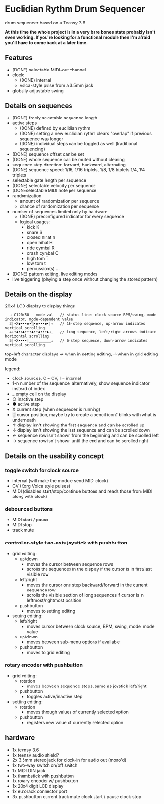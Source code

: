 # Euclidian Rythm Drum Sequencer
drum sequencer based on a Teensy 3.6

**At this time the whole project is in a very bare bones state probably isn't even working. If you're looking for a functional module then I'm afraid you'll have to come back at a later time.**

## Features
- (DONE) selectable MIDI-out channel
- clock: 
  - (DONE) internal
  - volca-style pulse from a 3.5mm jack
- globally adjustable swing

## Details on sequences
- (DONE) freely selectable sequence length
- active steps 
  - (DONE) defined by euclidian rythm
  - (DONE) setting a new euclidian rythm clears "overlap" if previous sequence was longer
  - (DONE) individual steps can be toggled as well (traditional sequencing)
- (DONE) sequence offset can be set
- (DONE) whole sequence can be muted without clearing
- sequence step direction: forward, backward, alternating
- (DONE) sequence speed: 1/16, 1/16 triplets, 1/8, 1/8 triplets 1/4, 1/4 triplets
- selectable gate length per sequence
- (DONE) selectable velocity per sequence
- (DONEselectable MIDI note per sequence
- randomization
  - amount of randomization per sequence
  - chance of randomization per sequence
- number of sequences limited only by hardware
  - (DONE) preconfigured indicator for every sequence
  - logical usages:
    - kick            K
    - snare           S
    - closed hihat    h
    - open hihat      H
    - ride cymbal     R
    - crash cymbal    C
    - high tom        T
    - low tom         t
    - percussion(s)   ...
- (DONE) pattern editing, live editing modes
- live triggering (playing a step once without changing the stored pattern)
    
## Details on the display
20x4 LCD display to display things

```
  → C120/50   mode val   // status line: clock source BPM/swing, mode indicator, mode-dependent value
  3|∙X◆∙∙∙◆∙░∙◆∙∙∙◆∙|↑   // 16-step sequence, up-arrow indicates vertical scrolling
  4←∙◆∙X◆∙∙∙◆∙∙◆∙∙∙◆→_   // long sequence, left/right arrows indicate horizontal scrolling
  5|∙X∙∙∙∙|__________↓   // 6-step sequence, down-arrow indicates vertical scrolling
```  
  top-left character displays → when in setting editing, ↓ when in grid editing mode
    
  legend:
  - clock sources: C = CV, I = internal
  - 1-n number of the sequence. alternatively, show sequence indicator instead of index
  - _   empty cell on the display
  - ○   inactive step
  - ●   active step
  - X   current step (when sequencer is running)
  - ░   cursor position, maybe try to create a pencil icon? blinks with what is underneath
  - ↑   display isn't showing the first sequence and can be scrolled up
  - ↓   display isn't showing the last sequence and can be scrolled down
  - ←   sequence row isn't shown from the beginning and can be scrolled left
  - →   sequence row isn't shown until the end and can be scrolled right

## Details on the usability concept
### toggle switch for clock source
  - internal (will make the module send MIDI clock)
  - CV (Korg Volca style pulses)
  - MIDI (disables start/stop/continue buttons and reads those from MIDI along with clock)

### debounced buttons
  - MIDI start / pause
  - MIDI stop
  - track mute

### controller-style two-axis joystick with pushbutton
  - grid editing:
    - up/down 
      - moves the cursor between sequence rows
      - scrolls the sequences in the display if the cursor is in first/last visible row
    - left/right 
      - moves the cursor one step backward/forward in the current sequence row
      - scrolls the visible section of long sequences if cursor is in leftmost/rightmost position
    - pushbutton
      - moves to setting editing
  - setting editing:
    - left/right
      - moves cursor between clock source, BPM, swing, mode, mode value
    - up/down
      - moves between sub-menu options if available
    - pushbutton
      - moves to grid editing

### rotary encoder with pushbutton
  - grid editing:
    - rotation
      - moves between sequence steps, same as joystick left/right
    - pushbutton
      - toggles active/inactive step
  - setting editing:
    - rotation
      - moves through values of currently selected option
    - pushbutton
      - registers new value of currently selected option
      
## hardware
- 1x teensy 3.6
- 1x teensy audio shield?
- 2x 3.5mm stereo jack                for clock-in
                                      for audio out (mono'd)
- 1x two-way switch                   on/off switch
- 1x MIDI DIN jack
- 1x thumbstick with pushbutton
- 1x rotary encoder w/ pushbutton
- 1x 20x4 digit LCD display
- 1x eurorack connector port 
- 3x pushbutton                       current track mute
                                      clock start / pause
                                      clock stop

